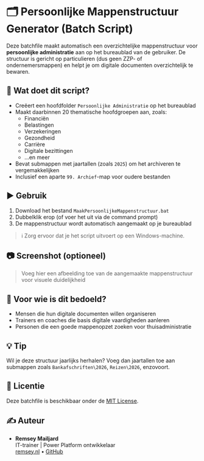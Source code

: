 # 🗂️ Persoonlijke Mappenstructuur Generator (Batch Script)

Deze batchfile maakt automatisch een overzichtelijke mappenstructuur voor **persoonlijke administratie** aan op het bureaublad van de gebruiker. De structuur is gericht op particulieren (dus geen ZZP- of ondernemersmappen) en helpt je om digitale documenten overzichtelijk te bewaren.

## 📁 Wat doet dit script?

- Creëert een hoofdfolder `Persoonlijke Administratie` op het bureaublad
- Maakt daarbinnen 20 thematische hoofdgroepen aan, zoals:
  - Financiën
  - Belastingen
  - Verzekeringen
  - Gezondheid
  - Carrière
  - Digitale bezittingen
  - ...en meer
- Bevat submappen met jaartallen (zoals `2025`) om het archiveren te vergemakkelijken
- Inclusief een aparte `99. Archief`-map voor oudere bestanden

## ▶️ Gebruik

1. Download het bestand `MaakPersoonlijkeMappenstructuur.bat`
2. Dubbelklik erop (of voer het uit via de command prompt)
3. De mappenstructuur wordt automatisch aangemaakt op je bureaublad

> ℹ️ Zorg ervoor dat je het script uitvoert op een Windows-machine.

## 📷 Screenshot (optioneel)

> Voeg hier een afbeelding toe van de aangemaakte mappenstructuur voor visuele duidelijkheid

## 📌 Voor wie is dit bedoeld?

- Mensen die hun digitale documenten willen organiseren
- Trainers en coaches die basis digitale vaardigheden aanleren
- Personen die een goede mappenopzet zoeken voor thuisadministratie

## 💡 Tip

Wil je deze structuur jaarlijks herhalen? Voeg dan jaartallen toe aan submappen zoals `Bankafschriften\2026`, `Reizen\2026`, enzovoort.

## 📜 Licentie

Deze batchfile is beschikbaar onder de [MIT License](LICENSE).

## ✍️ Auteur

- **Remsey Mailjard**  
  IT-trainer | Power Platform ontwikkelaar  
  [remsey.nl](https://remsey.nl) • [GitHub](https://github.com/RemseyMailjard)
